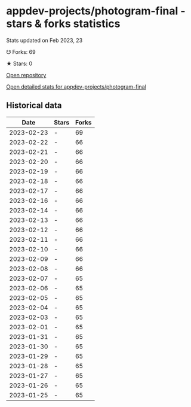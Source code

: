 # appdev-projects/photogram-final - stars & forks statistics

Stats updated on Feb 2023, 23

☋ Forks: 69

★ Stars: 0

[Open repository](https://github.com/appdev-projects/photogram-final)

[Open detailed stats for appdev-projects/photogram-final](https://reviewgithub.com/rep/appdev-projects/photogram-final)

## Historical data
| Date | Stars | Forks |
|------|-------|-------|
| 2023-02-23 | - | 69 | 
| 2023-02-22 | - | 66 | 
| 2023-02-21 | - | 66 | 
| 2023-02-20 | - | 66 | 
| 2023-02-19 | - | 66 | 
| 2023-02-18 | - | 66 | 
| 2023-02-17 | - | 66 | 
| 2023-02-16 | - | 66 | 
| 2023-02-14 | - | 66 | 
| 2023-02-13 | - | 66 | 
| 2023-02-12 | - | 66 | 
| 2023-02-11 | - | 66 | 
| 2023-02-10 | - | 66 | 
| 2023-02-09 | - | 66 | 
| 2023-02-08 | - | 66 | 
| 2023-02-07 | - | 65 | 
| 2023-02-06 | - | 65 | 
| 2023-02-05 | - | 65 | 
| 2023-02-04 | - | 65 | 
| 2023-02-03 | - | 65 | 
| 2023-02-01 | - | 65 | 
| 2023-01-31 | - | 65 | 
| 2023-01-30 | - | 65 | 
| 2023-01-29 | - | 65 | 
| 2023-01-28 | - | 65 | 
| 2023-01-27 | - | 65 | 
| 2023-01-26 | - | 65 | 
| 2023-01-25 | - | 65 | 

